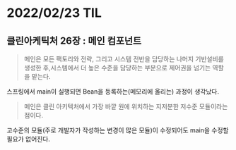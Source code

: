 # 2022/02/23 TIL

## 클린아케틱처 26장 : 메인 컴포넌트

> 메인은 모든 팩토리와 전략, 그리고 시스템 전반을 담당하는 나머지 기반설비를 생성한 후,시스템에서 더 높은 수준을 담당하는 부분으로 제어권을 넘기는 역할을 맡는다.

스프링에서 main이 실행되면 Bean을 등록하는(메모리에 올리는) 과정이 생각났다.

> 메인은 클린 아키텍처에서 가장 바깥 원에 위치하는 지저분한 저수준 모듈이라는 점이다.

고수준의 모듈(주로 개발자가 작성하는 변경이 많은 모듈)이 수정되어도 main을 수정할 필요가 없어진다.
